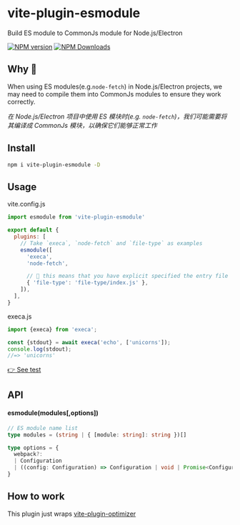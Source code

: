# vite-plugin-esmodule

Build ES module to CommonJs module for Node.js/Electron

[![NPM version](https://img.shields.io/npm/v/vite-plugin-esmodule.svg?style=flat)](https://npmjs.org/package/vite-plugin-esmodule)
[![NPM Downloads](https://img.shields.io/npm/dm/vite-plugin-esmodule.svg?style=flat)](https://npmjs.org/package/vite-plugin-esmodule)

## Why 🤔

When using ES modules(e.g.`node-fetch`) in Node.js/Electron projects, we may need to compile them into CommonJs modules to ensure they work correctly.

*在 Node.js/Electron 项目中使用 ES 模块时(e.g. `node-fetch`)，我们可能需要将其编译成 CommonJs 模块，以确保它们能够正常工作*

## Install

```sh
npm i vite-plugin-esmodule -D
```

## Usage

vite.config.js

```js
import esmodule from 'vite-plugin-esmodule'

export default {
  plugins: [
    // Take `execa`, `node-fetch` and `file-type` as examples
    esmodule([
      'execa',
      'node-fetch',

      // 🌱 this means that you have explicit specified the entry file
      { 'file-type': 'file-type/index.js' },
    ]),
  ],
}
```

execa.js

```js
import {execa} from 'execa';

const {stdout} = await execa('echo', ['unicorns']);
console.log(stdout);
//=> 'unicorns'
```

[👉 See test](https://github.com/vite-plugin/vite-plugin-esmodule/test)

## API

#### esmodule(modules[,options])

```ts
// ES module name list
type modules = (string | { [module: string]: string })[]

type options = {
  webpack?:
  | Configuration
  | ((config: Configuration) => Configuration | void | Promise<Configuration | void>);
}
```

## How to work

This plugin just wraps [vite-plugin-optimizer](https://github.com/vite-plugin/vite-plugin-optimizer)
